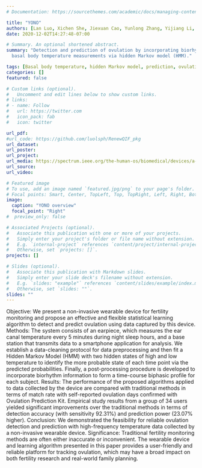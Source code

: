 ```yaml
---
# Documentation: https://sourcethemes.com/academic/docs/managing-content/

title: "YONO"
authors: [Lan Luo, Xichen She, Jiexuan Cao, Yunlong Zhang, Yijiang Li, Peter X.K. Song]
date: 2020-12-02T14:27:48-07:00

# Summary. An optional shortened abstract.
summary: "Detection and prediction of ovulation by incorporating biorhythm information in processing high frequency
  basal body temperature measurements via hidden Markov model (HMM)."

tags: [Basal body temperature, hidden Markov model, prediction, ovulation, tracking data, wearable]
categories: []
featured: false

# Custom links (optional).
#   Uncomment and edit lines below to show custom links.
# links:
# - name: Follow
#   url: https://twitter.com
#   icon_pack: fab
#   icon: twitter

url_pdf: 
#url_code: https://github.com/luolsph/RenewQIF_pkg
url_dataset:
url_poster: 
url_project:
url_media: https://spectrum.ieee.org/the-human-os/biomedical/devices/a-wearable-that-helps-women-get-not-get-pregnant
url_source:
url_video:

# Featured image
# To use, add an image named `featured.jpg/png` to your page's folder. 
# Focal points: Smart, Center, TopLeft, Top, TopRight, Left, Right, BottomLeft, Bottom, BottomRight.
image:
  caption: "YONO overview"
  focal_point: "Right"
#  preview_only: false

# Associated Projects (optional).
#   Associate this publication with one or more of your projects.
#   Simply enter your project's folder or file name without extension.
#   E.g. `internal-project` references `content/project/internal-project/index.md`.
#   Otherwise, set `projects: []`.
projects: []

# Slides (optional).
#   Associate this publication with Markdown slides.
#   Simply enter your slide deck's filename without extension.
#   E.g. `slides: "example"` references `content/slides/example/index.md`.
#   Otherwise, set `slides: ""`.
slides: ""
---
```


Objective: We present a non-invasive wearable device for fertility monitoring and propose an effective and flexible statistical learning algorithm to detect and predict ovulation using data captured by this device. Methods: The system consists of an earpiece, which measures the ear canal temperature every 5 minutes during night sleep hours, and a base station that transmits data to a smartphone application for analysis. We establish a data-cleaning protocol for data preprocessing and then fit a Hidden Markov Model (HMM) with two hidden states of high and low temperature to identify the more probable state of each time point via the predicted probabilities. Finally, a post-processing procedure is developed to incorporate biorhythm information to form a time-course biphasic profile for each subject. Results: The performance of the proposed algorithms applied to data collected by the device are compared with traditional methods in terms of match rate with self-reported ovulation days confirmed with Ovulation Prediction Kit. Empirical study results from a group of 34 users yielded significant improvements over the traditional methods in terms of detection accuracy (with sensitivity 92.31%) and prediction power (23.07% higher). Conclusion: We demonstrated the feasibility for reliable ovulation detection and prediction with high-frequency temperature data collected by a non-invasive wearable device. Significance: Traditional fertility monitoring methods are often either inaccurate or inconvenient. The wearable device and learning algorithm presented in this paper provides a user-friendly and reliable platform for tracking ovulation, which may have a broad impact on both fertility research and real-world family planning.
